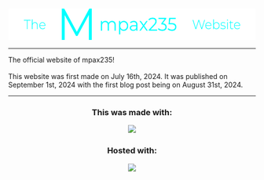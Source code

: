 <div class="header">
  <p align="center">
    <img style="height: 64px" src="assets/images/docs/thempax235website.png">
  </p>
</div>
<hr>
The official website of mpax235!
<br><br>
This website was first made on July 16th, 2024. It was published on September 1st, 2024 with the first blog post being on August 31st, 2024.
<hr>
<h3 align="center">This was made with:</h3>
<p align="center">
  <a href="https://skillicons.dev" align="center">
    <img src="https://skillicons.dev/icons?i=html,css,js" />
  </a><br>
</p>
<h3 align="center">Hosted with:</h3>
<p align="center">
  <a href="https://pages.github.com" align="center">
    <img src="https://pages.github.com/images/logo.svg" />
  </a><br>
</p>
